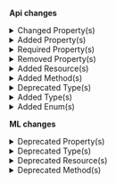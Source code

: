 **Api changes**

<details>
<summary>Changed Property(s)</summary>

- :warning: changed property `amount` of type `Transaction` from type `TypedMoney` to `CentPrecisionMoney`
- :warning: changed property `assets` of type `ProductAddVariantAction` from type `Asset[]` to `AssetDraft[]`
</details>


<details>
<summary>Added Property(s)</summary>

- added property `defaultShippingAddressId` to type `BusinessUnit`
- added property `defaultShippingAddress` to type `BusinessUnitDraft`
- added property `defaultShippingAddressId` to type `Company`
- added property `defaultShippingAddress` to type `CompanyDraft`
- added property `defaultShippingAddressId` to type `Division`
- added property `defaultShippingAddress` to type `DivisionDraft`
- added property `conflictingPrice` to type `DuplicatePriceScopeError`
- added property `defaultShippingAddress` to type `MyBusinessUnitDraft`
- added property `defaultShippingAddress` to type `MyCompanyDraft`
- added property `defaultShippingAddress` to type `MyDivisionDraft`
- added property `cartId` to type `MyQuoteRequestDraft`
- added property `cartVersion` to type `MyQuoteRequestDraft`
- added property `createdAt` to type `AssignedProductSelection`
- added property `quoteState` to type `Quote`
</details>


<details>
<summary>Required Property(s)</summary>

- changed property `discounted` of type `StagedStandalonePrice` to be optional
</details>


<details>
<summary>Removed Property(s)</summary>

- :warning: removed property `defaultShipingAddressId` from type `BusinessUnit`
- :warning: removed property `defaultShipingAddress` from type `BusinessUnitDraft`
- :warning: removed property `defaultShipingAddressId` from type `Company`
- :warning: removed property `defaultShipingAddress` from type `CompanyDraft`
- :warning: removed property `defaultShipingAddressId` from type `Division`
- :warning: removed property `defaultShipingAddress` from type `DivisionDraft`
- :warning: removed property `conflictingPrices` from type `DuplicatePriceScopeError`
- :warning: removed property `defaultShipingAddress` from type `MyBusinessUnitDraft`
- :warning: removed property `defaultShipingAddress` from type `MyCompanyDraft`
- :warning: removed property `defaultShipingAddress` from type `MyDivisionDraft`
- :warning: removed property `cart` from type `MyQuoteRequestDraft`
- :warning: removed property `version` from type `MyQuoteRequestDraft`
</details>


<details>
<summary>Added Resource(s)</summary>

- added resource `/{projectKey}/shipping-methods/matching-cart-location`
</details>


<details>
<summary>Added Method(s)</summary>

- added method `$apiRoot->withProjectKey()->shippingMethods()->matchingCartLocation()->get()`
</details>


<details>
<summary>Deprecated Type(s)</summary>

- type `IronMqDestination` is removed
</details>


<details>
<summary>Added Type(s)</summary>

- added type `CartFreezeCartAction`
- added type `CartUnfreezeCartAction`
- added type `DuplicatePriceKeyError`
- added type `ProductPriceAddedMessage`
- added type `ProductPriceChangedMessage`
- added type `ProductPriceKeySetMessage`
- added type `ProductPriceModeSetMessage`
- added type `ProductPriceRemovedMessage`
- added type `ProductPricesSetMessage`
- added type `StandalonePriceKeySetMessage`
- added type `ProductPriceAddedMessagePayload`
- added type `ProductPriceChangedMessagePayload`
- added type `ProductPriceKeySetMessagePayload`
- added type `ProductPriceModeSetMessagePayload`
- added type `ProductPriceRemovedMessagePayload`
- added type `ProductPricesSetMessagePayload`
- added type `StandalonePriceKeySetMessagePayload`
- added type `ProductSetPriceKeyAction`
- added type `StandalonePriceSetKeyAction`
</details>


<details>
<summary>Added Enum(s)</summary>

- added enum `Frozen` to type `CartState`
</details>

**ML changes**

<details>
<summary>Deprecated Property(s)</summary>

- property `MissingAttributes::attributeCount` is removed
- property `MissingAttributes::attributeCoverage` is removed
- property `MissingAttributesMeta::productLevel` is removed
- property `MissingAttributesMeta::variantLevel` is removed
- property `MissingAttributesPagedQueryResult::meta` is removed
- property `MissingDataTaskStatus::result` is removed
- property `MissingImagesMeta::productLevel` is removed
- property `MissingImagesMeta::variantLevel` is removed
- property `MissingImagesPagedQueryResult::meta` is removed
- property `MissingImagesTaskStatus::result` is removed
- property `MissingPricesMeta::productLevel` is removed
- property `MissingPricesMeta::variantLevel` is removed
- property `MissingPricesPagedQueryResult::meta` is removed
- property `MissingPricesTaskStatus::result` is removed
</details>


<details>
<summary>Deprecated Type(s)</summary>

- type `AttributeCount` is removed
- type `AttributeCoverage` is removed
- type `MissingAttributesDetails` is removed
- type `MissingAttributes` is removed
- type `MissingAttributesMeta` is removed
- type `MissingAttributesSearchRequest` is removed
- type `MissingAttributesPagedQueryResult` is removed
- type `MissingDataTaskStatus` is removed
- type `MissingImages` is removed
- type `MissingImagesCount` is removed
- type `MissingImagesProductLevel` is removed
- type `MissingImagesVariantLevel` is removed
- type `MissingImagesMeta` is removed
- type `MissingImagesSearchRequest` is removed
- type `MissingImagesPagedQueryResult` is removed
- type `MissingImagesTaskStatus` is removed
- type `MissingPrices` is removed
- type `MissingPricesProductCount` is removed
- type `MissingPricesProductLevel` is removed
- type `MissingPricesVariantLevel` is removed
- type `MissingPricesMeta` is removed
- type `MissingPricesSearchRequest` is removed
- type `MissingPricesPagedQueryResult` is removed
- type `MissingPricesTaskStatus` is removed
</details>


<details>
<summary>Deprecated Resource(s)</summary>

- resource `/{projectKey}/missing-data` is removed
- resource `/{projectKey}/missing-data/attributes` is removed
- resource `/{projectKey}/missing-data/images` is removed
- resource `/{projectKey}/missing-data/prices` is removed
- resource `/{projectKey}/missing-data/attributes/status` is removed
- resource `/{projectKey}/missing-data/attributes/status/{taskId}` is removed
- resource `/{projectKey}/missing-data/images/status` is removed
- resource `/{projectKey}/missing-data/images/status/{taskId}` is removed
- resource `/{projectKey}/missing-data/prices/status` is removed
- resource `/{projectKey}/missing-data/prices/status/{taskId}` is removed
</details>


<details>
<summary>Deprecated Method(s)</summary>

- method `post /{projectKey}/missing-data/attributes` is removed
- method `post /{projectKey}/missing-data/images` is removed
- method `post /{projectKey}/missing-data/prices` is removed
- method `get /{projectKey}/missing-data/attributes/status/{taskId}` is removed
- method `get /{projectKey}/missing-data/images/status/{taskId}` is removed
- method `get /{projectKey}/missing-data/prices/status/{taskId}` is removed
</details>

